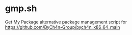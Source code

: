 # gmp.sh
Get My Package alternative package management script for https://github.com/ByCh4n-Group/bych4n_x86_64_main

